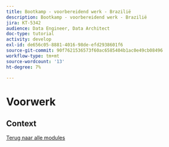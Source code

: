 ```yaml
---
title: Bootkamp - voorbereidend werk - Brazilië
description: Bootkamp - voorbereidend werk - Brazilië
jira: KT-5342
audience: Data Engineer, Data Architect
doc-type: tutorial
activity: develop
exl-id: de656c05-8881-4016-98de-efd2938601f6
source-git-commit: 90f7621536573f60ac6585404b1ac0e49cb08496
workflow-type: tm+mt
source-wordcount: '13'
ht-degree: 7%

---
```


# Voorwerk

## Context


[Terug naar alle modules](./overview.md)
